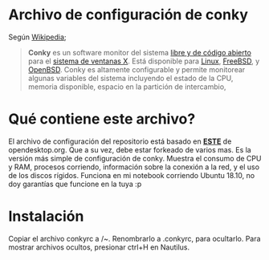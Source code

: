 # Archivo de configuración de conky
Según [Wikipedia](https://es.wikipedia.org/wiki/Conky_%28software%29);

> **Conky** es un software monitor del sistema [libre y de código abierto](https://es.wikipedia.org/wiki/Software_libre "Software libre") para el [sistema de ventanas X](https://es.wikipedia.org/wiki/Sistema_de_ventanas_X "Sistema de ventanas X"). Está disponible para [Linux](https://es.wikipedia.org/wiki/Linux "Linux"), [FreeBSD](https://es.wikipedia.org/wiki/FreeBSD "FreeBSD"), y [OpenBSD](https://es.wikipedia.org/wiki/OpenBSD "OpenBSD"). Conky es altamente configurable y permite monitorear algunas variables del sistema incluyendo el estado de la CPU, memoria disponible, espacio en la partición de intercambio,


# Qué contiene este archivo?

El archivo de configuración del repositorio está basado en **[ESTE](https://www.opendesktop.org/p/1282146/)** de opendesktop.org. Que a su vez, debe estar forkeado de varios mas. Es la versión más simple de configuración de conky. 
Muestra el consumo de CPU y RAM, procesos corriendo, información sobre la conexión a la red, y el uso de los discos rígidos.
Funciona en mi notebook corriendo Ubuntu 18.10, no doy garantías que funcione en la tuya :p

# Instalación
Copiar el archivo conkyrc a /~.
Renombrarlo a .conkyrc, para ocultarlo. Para mostrar archivos ocultos, presionar ctrl+H en Nautilus.

